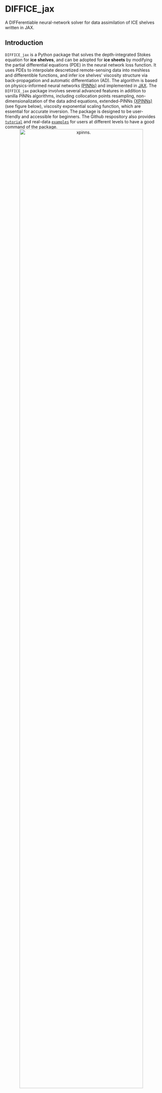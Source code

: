 # DIFFICE_jax
A DIFFerentiable neural-network solver for data assimilation of ICE shelves written in JAX. 

<!-- index.rst session1 start -->

## Introduction 
`DIFFICE_jax` is a Python package that solves the depth-integrated Stokes equation for **ice shelves**, and can be adopted for **ice sheets** by modifying the partial differential equations (PDE) in the neural network loss function. It uses PDEs to interpolate descretized remote-sensing data into meshless and differentible functions, and infer ice shelves' viscosity structure via back-propagation and automatic differentiation (AD). The algorithm is based on physics-informed neural networks [(PINNs)](https://www.sciencedirect.com/science/article/abs/pii/S0021999118307125) and implemented in [JAX](https://jax.readthedocs.io/en/latest/index.html). The `DIFFICE_jax` package involves several advanced features in addition to vanilla PINNs algorithms, including collocation points resampling, non-dimensionalization of the data adnd equations, extended-PINNs [(XPINNs)](https://github.com/YaoGroup/DIFFICE_jax/blob/main/docs/source/XPINNs.md) (see figure below), viscosity exponential scaling function, which are essential for accurate inversion. The package is designed to be user-friendly and accessible for beginners. The Github respository also provides [`tutorial`](https://github.com/YaoGroup/DIFFICE_jax/tree/main/tutorial) and real-data [`examples`](https://github.com/YaoGroup/DIFFICE_jax/tree/main/examples) for users at different levels to have a good command of the package.

<br />

<p align="center" style="margin-top:-2rem;margin-bottom:-2rem">
    <img alt="xpinns." width="90%" src="https://github.com/YaoGroup/DIFFICE_jax/raw/main/docs/figure/xpinns.png"> 
</p>

<br />

## Statement of Needs
This package provides a neural network-based approach for solving inverse problems in glaciology, specifically for estimating effective ice viscosity from high-resolution remote sensing data. Ice viscosity is a key parameter for predicting ice-shelf dynamics, but direct in-situ measurements across Antarctica are impractical. Traditional adjoint methods require deriving additional equations and applying regularization techniques to handle noisy data. In contrast, neural networks can inherently de-noise while solving the inverse problem without explicit regularization. Additionally, this solver is fully differentiable using automatic differentiation (AD), eliminating the need for manual adjoint derivations and enabling efficient exploration of complex PDEs, including anisotropic ice flow models. This approach offers a scalable and flexible alternative to conventional inverse methods in glaciology.


## Installation

The build of the code is tesed on Python version (3.9, 3.10 and 3.11) and JAX version (0.4.20, 0.4.23, 0.4.26)

You can install the package using pip as follows:
```python
python -m pip install DIFFICE_jax
```

<!-- stop-session1 -->


## Documentation

Find the full documentation [here](https://diffice-jax.readthedocs.io/en/latest/). We provided the documentation for both the algorithms and the mathematical formulation for the data assimilation of ice shelves. We also provided details Documentations for the **[`tutorial`](https://github.com/YaoGroup/DIFFICE_jax/tree/main/tutorial) examples** where users can customize synthetic data and **real-data** [`examples`](httpse//github.com/YaoGroup/DIFFICE_jax/tree/main/examples).

## Getting start with a Tutorial
We highly recommend new users to get familar with the software by reading the document and playing with the synthetic example prepared in the [`tutorial`](https://github.com/YaoGroup/DIFFICE_jax/tree/main/tutorial) folder. The synthetic example allow users to generate the synthetic data of velocity and thickness of an ice-shelf flow in a rectangular domain with any given viscosity profile. Users can then use the PINNs code prepared in the folder to infer the given viscosity from the synthetic code. We provide a [Colab Notebook](https://colab.research.google.com/github/YaoGroup/DIFFICE_jax/blob/main/tutorial/train_syndata.ipynb)
that allows users to compare the given viscosity with the PINN inferred viscosity to validate the accuracy of PINNs on inverse problem.


## Real-data Examples 
The inversion codes with the real velocity and thickness data for **four** different ice shelves surrounding the Antarctica are provided in the [`examples`](https://github.com/YaoGroup/DIFFICE_jax/tree/main/examples) folders. The original source and the required format for the datasets are described [here](https://github.com/YaoGroup/DIFFICE_jax/tree/main/docs/source/Data.md). In the [paper](https://github.com/YaoGroup/DIFFICE_jax/tree/main/paper.md), we
summarized **six algorithm features** of the `DIFFICE_jax` package beyond the vanilla PINNs code. We provide four example codes in [`examples`](https://github.com/YaoGroup/DIFFICE_jax/tree/main/examples) that can be used to analyze different ice-shelf datasets. For each example code, the corresponding implemented features and the ice-shelf dataset it can analyze are listed in the table below. 

| Example codes  | Feature # | Ice shelf |
| ------------- | ------------- | ------------- |
| train_pinns_iso | (1), (2), (3), (4) | Amery, Larsen C, synthetic |
| train_pinns_aniso | (1), (2), (3), (4), (6)  | Amery, Larsen C|
| train_xpinns_iso  | (1), (2), (3), (4), (5)  | Ross, Ronne-Filchner|
| train_xpinns_aniso  | (1), (2), (3), (4), (5), (6)   |  Ross, Ronne-Filchner|

 <br />
 
## Google Colab
Apart from the Python scripts to run locally, we also provide **Colab Notebooks** for both the synthetic and real
ice-shelf examples. They are provided in the [`tutorial`](https://github.com/YaoGroup/DIFFICE_jax/tree/main/tutorial) and [`examples`](https://github.com/YaoGroup/DIFFICE_jax/tree/main/examples) folders for a synthetic ice shelf and real ice shelves,
respectively. 

 <br />
 
## Diagram of Algorithm and Results.
<p align="center" style="margin-top:-2rem;margin-bottom:-2rem">
    <img alt="setups" width="90%" src="https://github.com/YaoGroup/DIFFICE_jax/raw/main/docs/figure/PINN_setup.png"> 
</p>

<!-- index.rst session2 start -->

## Contributors
This package is written by Yongji Wang and maintained by Yongji Wang (yongjiw@stanford.edu) and Ching-Yao Lai (cyaolai@stanford.edu). If you have questions about this code and documentation, or are interested in contributing the development of the `DIFFICE_jax` package, please see the contributing [guidelines](https://github.com/YaoGroup/DIFFICE_jax/tree/main/Contribution.md) for information on submitting issues and pull requests.

## License
`DIFFICE_jax` is an open-source software. All code within the project is licensed under the MIT License. For more details, please refer to the [LICENSE](https://github.com/YaoGroup/DIFFICE_jax/tree/main/LICENSE) file.

## Citation
Y. Wang, C.-Y. Lai, D. J. Prior and C. Cowen-Breen, Deep learning the flow law of Antarctica ice shelves, *Science*, 2025
```
@article{wang2025deep
  title={Deep learning the flow law of Antarctic ice shelves},
  author={Wang, Yongji and Lai, Ching-Yao and Prior, David J. and Cowen-Breen, Charlie},
  year={2025},
  journal={Science},
  doi = {https://doi.org/10.1126/science.adp3300},
}
```

<!-- stop-session2 -->


